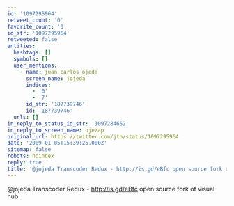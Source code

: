 ```yaml
---
id: '1097295964'
retweet_count: '0'
favorite_count: '0'
id_str: '1097295964'
retweeted: false
entities:
  hashtags: []
  symbols: []
  user_mentions:
    - name: juan carlos ojeda
      screen_name: jojeda
      indices:
        - '0'
        - '7'
      id_str: '187739746'
      id: '187739746'
  urls: []
in_reply_to_status_id_str: '1097284652'
in_reply_to_screen_name: ojezap
original_url: https://twitter.com/jth/status/1097295964
date: '2009-01-05T15:39:25.000Z'
sitemap: false
robots: noindex
reply: true
title: '@jojeda Transcoder Redux - http://is.gd/eBfc open source fork of visual hub.'
---
```


@jojeda Transcoder Redux - http://is.gd/eBfc open source fork of visual hub.